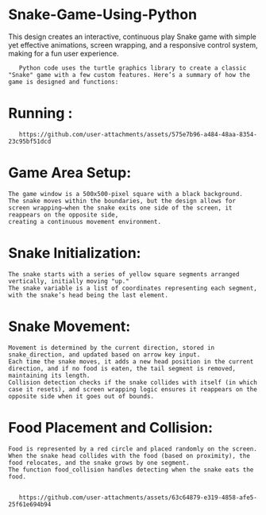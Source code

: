 # Snake-Game-Using-Python

This design creates an interactive, continuous play Snake game with simple yet effective animations, screen wrapping, and a responsive control system, making for a fun user experience.

       Python code uses the turtle graphics library to create a classic "Snake" game with a few custom features. Here’s a summary of how the game is designed and functions:

# Running :
       https://github.com/user-attachments/assets/575e7b96-a484-48aa-8354-23c95bf51dcd
# Game Area Setup:
    
    The game window is a 500x500-pixel square with a black background.
    The snake moves within the boundaries, but the design allows for screen wrapping—when the snake exits one side of the screen, it reappears on the opposite side, 
    creating a continuous movement environment.
    
# Snake Initialization:

    The snake starts with a series of yellow square segments arranged vertically, initially moving "up."
    The snake variable is a list of coordinates representing each segment, with the snake’s head being the last element.

# Snake Movement:

    Movement is determined by the current direction, stored in snake_direction, and updated based on arrow key input.
    Each time the snake moves, it adds a new head position in the current direction, and if no food is eaten, the tail segment is removed, maintaining its length.
    Collision detection checks if the snake collides with itself (in which case it resets), and screen wrapping logic ensures it reappears on the opposite side when it goes out of bounds.

# Food Placement and Collision:

    Food is represented by a red circle and placed randomly on the screen.
    When the snake head collides with the food (based on proximity), the food relocates, and the snake grows by one segment.
    The function food_collision handles detecting when the snake eats the food.


       https://github.com/user-attachments/assets/63c64879-e319-4858-afe5-25f61e694b94


    

